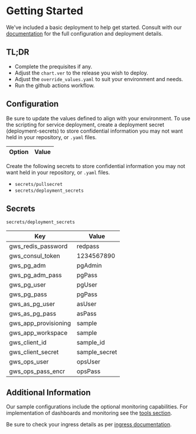 # Getting Started
We've included a basic deployment to help get started.
Consult with our [documentation](https://all.docs.genesys.com/GWS/Current/GWSPEGuide/Overview) for the full configuration and deployment details.

## TL;DR
- Complete the prequisites if any.
- Adjust the `chart.ver` to the release you wish to deploy.
- Adjust the `override_values.yaml` to suit your environment and needs.
- Run the github actions workflow.

## Configuration

Be sure to update the values defined to align with your environment.
To use the scripting for service deployment, create a deployment secret (deployment-secrets) to store confidential information you may not want held in your repository, or `.yaml` files. 

|Option|Value|
|-|-|

Create the following secrets to store confidential information you may not want held in your repository, or `.yaml` files. 
- `secrets/pullsecret`
- `secrets/deployment_secrets`

## Secrets 

`secrets/deployment_secrets`


|Key|Value|
|-|-|
gws_redis_password|redpass
gws_consul_token|1234567890
gws_pg_adm|pgAdmin
gws_pg_adm_pass|pgPass
gws_pg_user|pgUser
gws_pg_pass|pgPass
gws_as_pg_user|asUser
gws_as_pg_pass|asPass
gws_app_provisioning|sample
gws_app_workspace|sample
gws_client_id|sample_id
gws_client_secret|sample_secret
gws_ops_user|opsUser
gws_ops_pass_encr|opsPass

## Additional Information

Our sample configurations include the optional monitoring capabilities. For implementation of dashboards and monitoring see the [tools section](/tools).

Be sure to check your ingress details as per [ingress documentation](/doc/ingress.md).